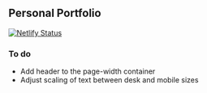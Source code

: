## Personal Portfolio

[![Netlify Status](https://api.netlify.com/api/v1/badges/b3b34335-5a76-4480-b9ee-9a08ccf7e727/deploy-status)](https://app.netlify.com/sites/adam-ralph/deploys)

### To do

- Add header to the page-width container
- Adjust scaling of text between desk and mobile sizes
